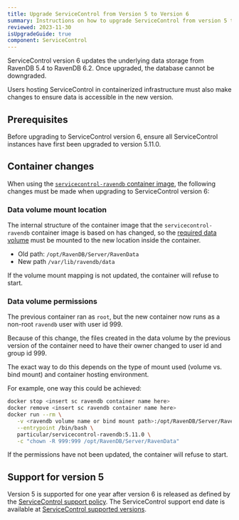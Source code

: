 ```yaml
---
title: Upgrade ServiceControl from Version 5 to Version 6
summary: Instructions on how to upgrade ServiceControl from version 5 to 6
reviewed: 2023-11-30
isUpgradeGuide: true
component: ServiceControl
---
```


ServiceControl version 6 updates the underlying data storage from RavenDB 5.4 to RavenDB 6.2. Once upgraded, the database cannot be downgraded.

Users hosting ServiceControl in containerized infrastructure must also make changes to ensure data is accessible in the new version.

## Prerequisites

Before upgrading to ServiceControl version 6, ensure all ServiceControl instances have first been upgraded to version 5.11.0.

## Container changes

When using the [`servicecontrol-ravendb` container image](https://hub.docker.com/r/particular/servicecontrol-ravendb), the following changes must be made when upgrading to ServiceControl version 6:

### Data volume mount location

The internal structure of the container image that the `servicecontrol-ravendb` container image is based on has changed, so the [required data volume](/servicecontrol/ravendb/containers.md#required-settings) must be mounted to the new location inside the container.

- Old path: `/opt/RavenDB/Server/RavenData`
- New path `/var/lib/ravendb/data`

If the volume mount mapping is not updated, the container will refuse to start.

### Data volume permissions

The previous container ran as `root`, but the new container now runs as a non-root `ravendb` user with user id 999.

Because of this change, the files created in the data volume by the previous version of the container need to have their owner changed to user id and group id 999.

The exact way to do this depends on the type of mount used (volume vs. bind mount) and container hosting environment.

For example, one way this could be achieved:

 ```bash
docker stop <insert sc ravendb container name here>
docker remove <insert sc ravendb container name here>
docker run --rm \
    -v <ravendb volume name or bind mount path>:/opt/RavenDB/Server/RavenData \
    --entrypoint /bin/bash \
    particular/servicecontrol-ravendb:5.11.0 \
    -c "chown -R 999:999 /opt/RavenDB/Server/RavenData"
```

If the permissions have not been updated, the container will refuse to start.

## Support for version 5

Version 5 is supported for one year after version 6 is released as defined by the [ServiceControl support policy](/servicecontrol/upgrades/support-policy.md). The ServiceControl support end date is available at [ServiceControl supported versions](/servicecontrol/upgrades/supported-versions.md).
